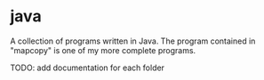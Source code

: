 # java
A collection of programs written in Java.
The program contained in "mapcopy" is one of my more complete programs.

TODO:
	add documentation for each folder